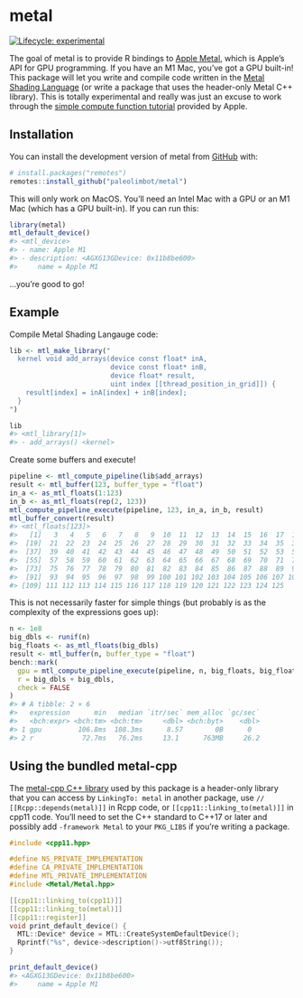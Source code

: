 
<!-- README.md is generated from README.Rmd. Please edit that file -->

# metal

<!-- badges: start -->

[![Lifecycle:
experimental](https://img.shields.io/badge/lifecycle-experimental-orange.svg)](https://lifecycle.r-lib.org/articles/stages.html#experimental)
<!-- badges: end -->

The goal of metal is to provide R bindings to [Apple
Metal](https://developer.apple.com/metal/), which is Apple’s API for GPU
programming. If you have an M1 Mac, you’ve got a GPU built-in! This
package will let you write and compile code written in the [Metal
Shading
Language](https://developer.apple.com/metal/Metal-Shading-Language-Specification.pdf)
(or write a package that uses the header-only Metal C++ library). This
is totally experimental and really was just an excuse to work through
the [simple compute function
tutorial](https://developer.apple.com/documentation/metal/performing_calculations_on_a_gpu)
provided by Apple.

## Installation

You can install the development version of metal from
[GitHub](https://github.com/) with:

``` r
# install.packages("remotes")
remotes::install_github("paleolimbot/metal")
```

This will only work on MacOS. You’ll need an Intel Mac with a GPU or an
M1 Mac (which has a GPU built-in). If you can run this:

``` r
library(metal)
mtl_default_device()
#> <mtl_device>
#> - name: Apple M1
#> - description: <AGXG13GDevice: 0x11b8be600>
#>     name = Apple M1
```

…you’re good to go!

## Example

Compile Metal Shading Langauge code:

``` r
lib <- mtl_make_library("
  kernel void add_arrays(device const float* inA,
                         device const float* inB,
                         device float* result,
                         uint index [[thread_position_in_grid]]) {
    result[index] = inA[index] + inB[index];
  }
")

lib
#> <mtl_library[1]>
#> - add_arrays() <kernel>
```

Create some buffers and execute!

``` r
pipeline <- mtl_compute_pipeline(lib$add_arrays)
result <- mtl_buffer(123, buffer_type = "float")
in_a <- as_mtl_floats(1:123)
in_b <- as_mtl_floats(rep(2, 123))
mtl_compute_pipeline_execute(pipeline, 123, in_a, in_b, result)
mtl_buffer_convert(result)
#> <mtl_floats[123]>
#>   [1]   3   4   5   6   7   8   9  10  11  12  13  14  15  16  17  18  19  20
#>  [19]  21  22  23  24  25  26  27  28  29  30  31  32  33  34  35  36  37  38
#>  [37]  39  40  41  42  43  44  45  46  47  48  49  50  51  52  53  54  55  56
#>  [55]  57  58  59  60  61  62  63  64  65  66  67  68  69  70  71  72  73  74
#>  [73]  75  76  77  78  79  80  81  82  83  84  85  86  87  88  89  90  91  92
#>  [91]  93  94  95  96  97  98  99 100 101 102 103 104 105 106 107 108 109 110
#> [109] 111 112 113 114 115 116 117 118 119 120 121 122 123 124 125
```

This is not necessarily faster for simple things (but probably is as the
complexity of the expressions goes up):

``` r
n <- 1e8
big_dbls <- runif(n)
big_floats <- as_mtl_floats(big_dbls)
result <- mtl_buffer(n, buffer_type = "float")
bench::mark(
  gpu = mtl_compute_pipeline_execute(pipeline, n, big_floats, big_floats, result),
  r = big_dbls + big_dbls,
  check = FALSE
)
#> # A tibble: 2 × 6
#>   expression      min   median `itr/sec` mem_alloc `gc/sec`
#>   <bch:expr> <bch:tm> <bch:tm>     <dbl> <bch:byt>    <dbl>
#> 1 gpu         106.8ms  108.3ms      8.57        0B      0  
#> 2 r            72.7ms   76.2ms     13.1      763MB     26.2
```

## Using the bundled metal-cpp

The [metal-cpp C++ library](https://developer.apple.com/metal/cpp/) used
by this package is a header-only library that you can access by
`LinkingTo: metal` in another package, use `// [[Rcpp::depends(metal)]]`
in Rcpp code, or `[[cpp11::linking_to(metal)]]` in cpp11 code. You’ll
need to set the C++ standard to C++17 or later and possibly add
`-framework Metal` to your `PKG_LIBS` if you’re writing a package.

``` cpp
#include <cpp11.hpp>

#define NS_PRIVATE_IMPLEMENTATION
#define CA_PRIVATE_IMPLEMENTATION
#define MTL_PRIVATE_IMPLEMENTATION
#include <Metal/Metal.hpp>

[[cpp11::linking_to(cpp11)]]
[[cpp11::linking_to(metal)]]
[[cpp11::register]]
void print_default_device() {
  MTL::Device* device = MTL::CreateSystemDefaultDevice();
  Rprintf("%s", device->description()->utf8String());
}
```

``` r
print_default_device()
#> <AGXG13GDevice: 0x11b8be600>
#>     name = Apple M1
```
